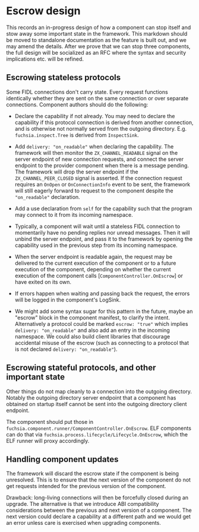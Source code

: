# Escrow design

This records an in-progress design of how a component can stop itself and stow
away some important state in the framework. This markdown should be moved to
standalone documentation as the feature is built out, and we may amend the
details. After we prove that we can stop three components, the full design will
be socialized as an RFC where the syntax and security implications etc. will be
refined.

## Escrowing stateless protocols

Some FIDL connections don't carry state. Every request functions identically
whether they are sent on the same connection or over separate connections.
Component authors should do the following:

- Declare the capability if not already. You may need to declare the capability
  if this protocol connection is derived from another connection, and is
  otherwise not normally served from the outgoing directory. E.g.
  `fuchsia.inspect.Tree` is derived from `InspectSink`.

- Add `delivery: "on_readable"` when declaring the capability. The framework
  will then monitor the `ZX_CHANNEL_READABLE` signal on the server endpoint of
  new connection requests, and connect the server endpoint to the provider
  component when there is a message pending. The framework will drop the server
  endpoint if the `ZX_CHANNEL_PEER_CLOSED` signal is asserted. If the connection
  request requires an `OnOpen` or `OnConnectionInfo` event to be sent, the
  framework will still eagerly forward to request to the component despite the
  `"on_readable"` declaration.

- Add a use declaration from `self` for the capability such that the program may
  connect to it from its incoming namespace.

- Typically, a component will wait until a stateless FIDL connection to
  momentarily have no pending replies nor unread messages. Then it will unbind
  the server endpoint, and pass it to the framework by opening the capability
  used in the previous step from its incoming namespace.

- When the server endpoint is readable again, the request may be delivered to
  the current execution of the component or to a future execution of the
  component, depending on whether the current execution of the component calls
  [`ComponentController.OnEscrow`] or have exited on its own.

- If errors happen when waiting and passing back the request, the errors will be
  logged in the component's LogSink.

- We might add some syntax sugar for this pattern in the future, maybe an
  "escrow" block in the component manifest, to clarify the intent. Alternatively
  a protocol could be marked `escrow: "true"` which implies
  `delivery: "on_readable"` and also add an entry in the incoming namespace. We
  could also build client libraries that discourage accidental misuse of the
  escrow (such as connecting to a protocol that is not declared
  `delivery: "on_readable"`).

## Escrowing stateful protocols, and other important state

Other things do not map cleanly to a connection into the outgoing directory.
Notably the outgoing directory server endpoint that a component has obtained on
startup itself cannot be sent into the outgoing directory client endpoint.

The component should put those in
`fuchsia.component.runner/ComponentController.OnEscrow`. ELF components can do
that via `fuchsia.process.lifecycle/Lifecycle.OnEscrow`, which the ELF runner
will proxy accordingly.

## Handling component updates

The framework will discard the escrow state if the component is being
unresolved. This is to ensure that the next version of the component do not get
requests intended for the previous version of the component.

Drawback: long-living connections will then be forcefully closed during an
upgrade. The alternative is that we introduce ABI compatibility considerations
between the previous and next version of a component. The next version could
declare a capability at a different path and we would get an error unless care
is exercised when upgrading components.

